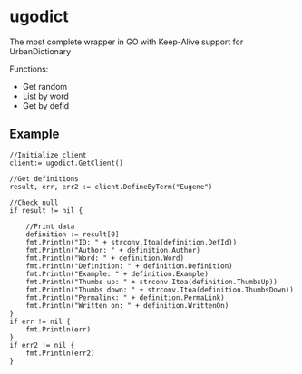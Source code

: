 # ugodict
The most complete wrapper in GO with Keep-Alive support for UrbanDictionary

Functions:
- Get random
- List by word
- Get by defid


## Example
```
//Initialize client
client:= ugodict.GetClient()

//Get definitions
result, err, err2 := client.DefineByTerm("Eugene")

//Check null
if result != nil {
    
    //Print data
    definition := result[0]
    fmt.Println("ID: " + strconv.Itoa(definition.DefId))
    fmt.Println("Author: " + definition.Author)
    fmt.Println("Word: " + definition.Word)
    fmt.Println("Definition: " + definition.Definition)
    fmt.Println("Example: " + definition.Example)
    fmt.Println("Thumbs up: " + strconv.Itoa(definition.ThumbsUp))
    fmt.Println("Thumbs down: " + strconv.Itoa(definition.ThumbsDown))
    fmt.Println("Permalink: " + definition.PermaLink)
    fmt.Println("Written on: " + definition.WrittenOn)
}
if err != nil {
	fmt.Println(err)
}
if err2 != nil {
	fmt.Println(err2)
}
```
